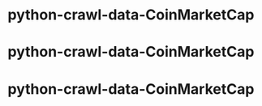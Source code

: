 # python-crawl-data-CoinMarketCap
# python-crawl-data-CoinMarketCap
# python-crawl-data-CoinMarketCap
